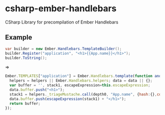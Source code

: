 csharp-ember-handlebars
=======================

CSharp Library for precompilation of Ember Handlebars

## Example

  ```csharp
  var builder = new Ember.Handlebars.TemplateBuilder();
  builder.Register("application", "<h1>{{App.name}}</h1>");
  builder.ToString();
  ```
    
  =>
    
  ```javascript
  Ember.TEMPLATES["application"] = Ember.Handlebars.template(function anonymous(Handlebars, depth0, helpers, partials, data) {
    helpers = helpers || Ember.Handlebars.helpers; data = data || {};
    var buffer = '', stack1, escapeExpression=this.escapeExpression;
    data.buffer.push("<h1>");
    stack1 = helpers._triageMustache.call(depth0, "App.name", {hash:{},contexts:[depth0],data:data});
    data.buffer.push(escapeExpression(stack1) + "</h1>");
    return buffer;
  });
  ```
